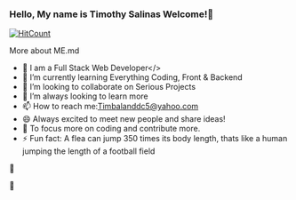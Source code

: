 ### Hello, My name is Timothy Salinas Welcome!👋

[![HitCount](http://hits.dwyl.com/tsalinas945/tsalinas945.svg)](http://hits.dwyl.com/tsalinas945/tsalinas945)


More about ME.md

- 🔭 I am a Full Stack Web Developer</>
- 🌱 I’m currently learning Everything Coding, Front & Backend
- 👯 I’m looking to collaborate on Serious Projects
- 🤔 I’m always looking to learn more
- 📫 How to reach me:Timbalanddc5@yahoo.com 
- 😄 Always excited to meet new people and share ideas!
- 🥅 To focus more on coding and contribute more.
- ⚡ Fun fact: A flea can jump 350 times its body length, thats like a human jumping the length of a football field

:radio_button:

:link:
